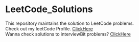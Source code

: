 # LeetCode_Solutions
This repository maintains the solution to LeetCode problems. <br/>
Check out my leetCode Profile. [ClickHere](https://leetcode.com/pranjalmittal21/) <br/>
Wanna check solutions to interviewBit problems? [ClickHere](https://github.com/pranjal021/InterviewBit-solutions) 
